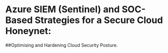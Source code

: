 # Azure SIEM (Sentinel) and SOC-Based Strategies for a Secure Cloud Honeynet: 
##Optimising and Hardening Cloud Security Posture.
